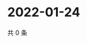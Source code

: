 # 2022-01-24

共 0 条

<!-- BEGIN WEIBO -->
<!-- 最后更新时间 Mon Jan 24 2022 00:11:39 GMT+0800 (China Standard Time) -->

<!-- END WEIBO -->
